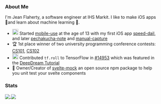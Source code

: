 ### About Me

I'm Jean Flaherty, a software engineer at IHS Markit. I like to make iOS apps📱and learn about machine learning 🤖.

* <img height="20" width="20" src="https://avatars0.githubusercontent.com/u/43524216?s=60&v=4"> Started [mobile-use](https://github.com/mobile-use) at the age of 13 with my first iOS app [speed-dail](https://github.com/mobile-use/speed-dial), and later [pechakucha-note](https://github.com/mobile-use/pechakucha-note) and [manual-capture](https://github.com/mobile-use/manual-capture)
* 🏆 1st place winner of two university programming conference contests: [CS101](https://github.com/kobejean/cs-101-final-project-the-lost-totoro), [CS102](https://github.com/kobejean/cs-102-final-project-cfd)
* <img height="20" width="20" src="https://avatars0.githubusercontent.com/u/15658638?s=60&v=4"> Contributed `tf.roll` to TensorFlow in [#14953](https://github.com/tensorflow/tensorflow/pull/14953) which was featured in the [DeepDream Tutorial](https://www.tensorflow.org/tutorials/generative/deepdream#optional_scaling_up_with_tiles)
* 🦌 Owner/Creator of [svelte-mock](https://kobejean.github.io/svelte-mock/) an open source npm package to help you unit test your svelte components

### Stats

<a href="https://github.com/anuraghazra/github-readme-stats">
  <img align="center" src="https://github-readme-stats.vercel.app/api?username=kobejean&count_private=true&hide=issues&show_icons=true" />
</a>
<a href="https://github.com/anuraghazra/github-readme-stats">
  <img align="center" src="https://github-readme-stats.vercel.app/api/top-langs/?username=kobejean&hide=&layout=compact" />
</a>

<!--
**kobejean/kobejean** is a ✨ _special_ ✨ repository because its `README.md` (this file) appears on your GitHub profile.

Here are some ideas to get you started:

- 🔭 I’m currently working on ...
- 🌱 I’m currently learning ...
- 👯 I’m looking to collaborate on ...
- 🤔 I’m looking for help with ...
- 💬 Ask me about ...
- 📫 How to reach me: ...
- 😄 Pronouns: ...
- ⚡ Fun fact: ...
-->
